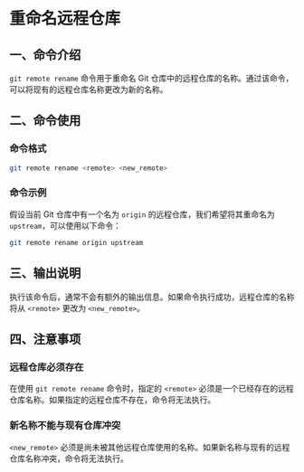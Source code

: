 # 重命名远程仓库

## 一、命令介绍

`git remote rename` 命令用于重命名 Git 仓库中的远程仓库的名称。通过该命令，可以将现有的远程仓库名称更改为新的名称。

## 二、命令使用

### 命令格式

```bash
git remote rename <remote> <new_remote>
```

### 命令示例

假设当前 Git 仓库中有一个名为 `origin` 的远程仓库，我们希望将其重命名为 `upstream`，可以使用以下命令：

```bash
git remote rename origin upstream
```

## 三、输出说明

执行该命令后，通常不会有额外的输出信息。如果命令执行成功，远程仓库的名称将从 `<remote>` 更改为 `<new_remote>`。

## 四、注意事项

### 远程仓库必须存在

在使用 `git remote rename` 命令时，指定的 `<remote>` 必须是一个已经存在的远程仓库名称。如果指定的远程仓库不存在，命令将无法执行。

### 新名称不能与现有仓库冲突

`<new_remote>` 必须是尚未被其他远程仓库使用的名称。如果新名称与现有的远程仓库名称冲突，命令将无法执行。